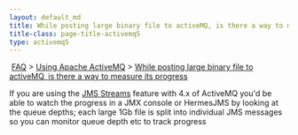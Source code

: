 ```yaml
---
layout: default_md
title: While posting large binary file to activeMQ, is there a way to measure its progress 
title-class: page-title-activemq5
type: activemq5
---
```


 [FAQ](faq) > [Using Apache ActiveMQ](using-apache-activemq) > [While posting large binary file to activeMQ, is there a way to measure its progress](while-posting-large-binary-file-to-activemq-is-there-a-way-to-measure-its-progress)


If you are using the [JMS Streams](jms-streams) feature with 4.x of ActiveMQ you'd be able to watch the progress in a JMX console or HermesJMS by looking at the queue depths; each large 1Gb file is split into individual JMS messages so you can monitor queue depth etc to track progress


